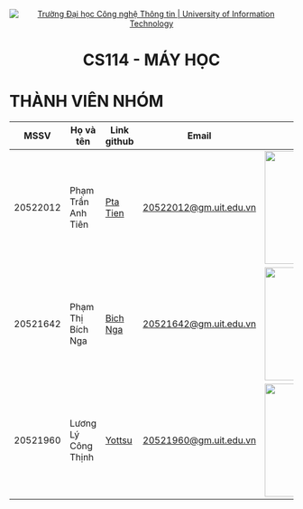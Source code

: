 <p align="center">
  <a href="https://www.uit.edu.vn/" title="Trường Đại học Công nghệ Thông tin" style="border: 5;">
    <img src="https://i.imgur.com/WmMnSRt.png" alt="Trường Đại học Công nghệ Thông tin | University of Information Technology">
  </a>
</p>

<!-- Title -->
<h1 align="center"><b>CS114 - MÁY HỌC</b></h1>
 <h1> THÀNH VIÊN NHÓM</h1>

| MSSV     | Họ và tên           | Link github                       | Email                  | Image   |Introduction                                                                                                         |
|----------|---------------------|-----------------------------------|------------------------|-----------------------------------------------------------------------------------------------------------------| -------- |
| 20522012 | Phạm Trần Anh Tiên  | [Pta Tien](https://github.com/ptatien0307)    | 20522012@gm.uit.edu.vn | <img src="https://user-images.githubusercontent.com/79583501/162102519-8d247312-b697-4390-a79d-f262bc597a80.png" width="200" height="200">|Hiiii!|
| 20521642 | Phạm Thị Bích Nga   | [Bich Nga](https://github.com/phamthibichnga) | 20521642@gm.uit.edu.vn |<img src="https://user-images.githubusercontent.com/79583501/162104194-d4c99250-5f30-4f18-ae6d-b7dff2ad0398.png" width="200" height="200"> | |
| 20521960 | Lương Lý Công Thịnh | [Yottsu](https://github.com/llcthinh2103)   | 20521960@gm.uit.edu.vn | <img src="https://user-images.githubusercontent.com/79583501/162102538-c9e5d233-2bef-47cb-ba1e-04ea5820b6a0.png" width="200" height="200"> | |






